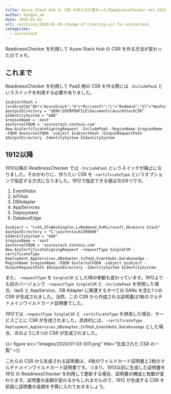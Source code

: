 ```yaml
---
title: Azure Stack Hub の CSR の作り方が変わった(ReadinessChecker ver.1912)
author: kongou_ae
date: 2020-01-03
url: /archives/2020-01-03-change-of-creating-csr-for-azurestack
categories:
  - azurestack
---
```


ReadinessChecker を利用して Azure Stack Hub の CSR を作る方法が変わったのでメモ。

## これまで

ReadinessChecker を利用して PaaS 用の CSR を作る際には `-IncludePaaS` というスイッチを利用する必要がありました。

```
$subjectHash = [ordered]@{"OU"="AzureStack";"O"="Microsoft";"L"="Redmond";"ST"="Washington";"C"="US"}
$outputDirectory = "$ENV:USERPROFILE\Documents\AzureStackCSR"
$IdentitySystem = "AAD"
$regionName = 'east'
$externalFQDN = 'azurestack.contoso.com'
New-AzsCertificateSigningRequest -IncludePaaS -RegionName $regionName -FQDN $externalFQDN -subject $subjectHash -OutputRequestPath $OutputDirectory -IdentitySystem $IdentitySystem
```

## 1912以降

1912以降の ReadinessChecker では `-IncludePaaS` というスイッチが廃止になりました。そのかわりに、作りたい CSR を `-certificateType` というオプションで指定する方式になりました。1912で指定できる値は次の6つです。

1. EventHubs
1. IoTHub
1. DBAdapter
1. AppServices
1. Deployment
1. DataboxEdge

```
$subject = "C=US,ST=Washington,L=Redmond,O=Microsoft,OU=Azure Stack"
$outputDirectory = "C:\azurestackCSR0606"
$IdentitySystem = "AAD"
$regionName = 'east'
$externalFQDN = 'azurestack.contoso.com'
New-AzsCertificateSigningRequest -requestType SingleCSR -certificateType Deployment,AppServices,DBadapter,IoTHub,EventHubs,Databoxedge -RegionName $regionName -FQDN $externalFQDN -subject $subject -OutputRequestPath $OutputDirectory -IdentitySystem $IdentitySystem 
```

また、`-requestType` を `SingleCSR` とした時の挙動も変わっています。1912よりも前のバージョンで `-requestType SingleCSR` と `-IncludePaaS` を併用した場合、IaaS と AppService、DB Adapter に関連するすべての SANs を含む1つの CSR が生成されました。当然、この CSR から作成される証明書は1枚のマルチドメインワイルドカード証明書でした。

1912では `-requestType SingleCSR` と `-certificateType` を併用した場合、サービスごとに CSR が生成されました。具体的には、`-certificateType Deployment,AppServices,DBadapter,IoTHub,EventHubs,Databoxedge` とした場合、次のように6つの CSR が生成されました。

{{< figure src="/images/2020/01-03-001.png" title="生成された CSR の一覧" >}}

これらの CSR から生成される証明書は、4枚のワイルドカード証明書と2枚のマルチドメインワイルドカード証明書です。つまり、1912以前に生成した証明書を 1912 の ReadinessChecker を利用して更新する場合、証明書の構成と枚数が変わります。証明書の金額が変わるかもしれませんので、1912 が生成する CSR を前提に証明書の金額を予算に入れておきましょう。
